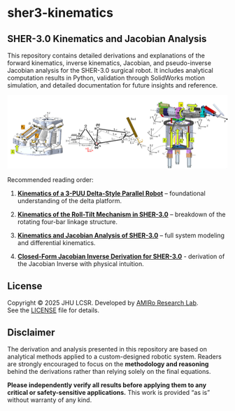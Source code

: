 # sher3-kinematics
## SHER-3.0 Kinematics and Jacobian Analysis

This repository contains detailed derivations and explanations of the forward kinematics, inverse kinematics, Jacobian, and pseudo-inverse Jacobian analysis for the SHER-3.0 surgical robot. It includes analytical computation results in Python, validation through SolidWorks motion simulation, and detailed documentation for future insights and reference.

![](https://github.com/zhaob5/sher3-kinematics/blob/main/Figures/SHER-3.0.png)

Recommended reading order:

1. **[Kinematics of a 3-PUU Delta-Style Parallel Robot](https://github.com/zhaob5/sher3-kinematics/blob/main/Kinematics%20of%20a%203-PUU%20Delta-Style%20Parallel%20Robot.pdf)** – foundational understanding of the delta platform.

2. **[Kinematics of the Roll-Tilt Mechanism in SHER-3.0](https://github.com/zhaob5/sher3-kinematics/blob/main/Kinematics%20of%20the%20Roll-Tilt%20Mechanism%20in%20SHER-3.0.pdf)** – breakdown of the rotating four-bar linkage structure.

3. **[Kinematics and Jacobian Analysis of SHER-3.0](https://github.com/zhaob5/sher3-kinematics/blob/main/Kinematics%20and%20Jacobian%20Analysis%20of%20SHER-3.0.pdf)** – full system modeling and differential kinematics.

4. **[Closed-Form Jacobian Inverse Derivation for SHER-3.0](https://github.com/zhaob5/sher3-kinematics/blob/main/Closed-Form%20Jacobian%20Inverse%20Derivation%20for%20SHER-3.0.pdf)** - derivation of the Jacobian Inverse with physical intuition.

## License

Copyright © 2025 JHU LCSR. Developed by [AMIRo Research Lab](https://amiro.lcsr.jhu.edu/).  
See the [LICENSE](./LICENSE) file for details.

## Disclaimer

The derivation and analysis presented in this repository are based on analytical methods applied to a custom-designed robotic system. Readers are strongly encouraged to focus on the **methodology and reasoning** behind the derivations rather than relying solely on the final equations.

**Please independently verify all results before applying them to any critical or safety-sensitive applications.** This work is provided “as is” without warranty of any kind.
